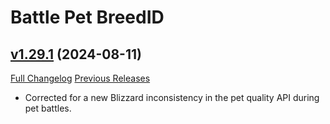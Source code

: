 # Battle Pet BreedID

## [v1.29.1](https://github.com/MMOSimca/BattlePetBreedID/tree/v1.29.1) (2024-08-11)
[Full Changelog](https://github.com/MMOSimca/BattlePetBreedID/compare/v1.29.0...v1.29.1) [Previous Releases](https://github.com/MMOSimca/BattlePetBreedID/releases)

- Corrected for a new Blizzard inconsistency in the pet quality API during pet battles.  
